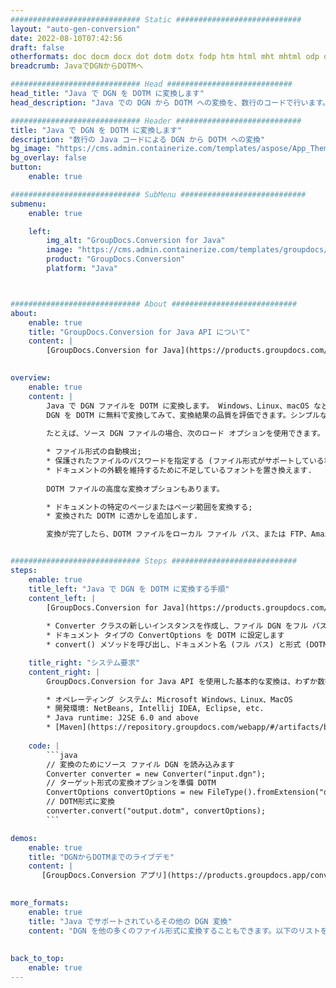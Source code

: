 ```yaml
---
############################# Static ############################
layout: "auto-gen-conversion"
date: 2022-08-10T07:42:56
draft: false
otherformats: doc docm docx dot dotm dotx fodp htm html mht mhtml odp odt otp pot potm potx pps ppsm ppsx ppt pptm pptx rtf
breadcrumb: JavaでDGNからDOTMへ

############################# Head ############################
head_title: "Java で DGN を DOTM に変換します"
head_description: "Java での DGN から DOTM への変換を、数行のコードで行います。 Java の GroupDocs ドキュメント変換 API を使用して、160 を超えるファイル形式を変換します"

############################# Header ############################
title: "Java で DGN を DOTM に変換します"
description: "数行の Java コードによる DGN から DOTM への変換"
bg_image: "https://cms.admin.containerize.com/templates/aspose/App_Themes/V3/images/bg/header1.png"
bg_overlay: false
button:
    enable: true

############################# SubMenu ############################
submenu:
    enable: true

    left:
        img_alt: "GroupDocs.Conversion for Java"
        image: "https://cms.admin.containerize.com/templates/groupdocs/images/product-logos/90x90-noborder/groupdocs-conversion-java.png"
        product: "GroupDocs.Conversion"
        platform: "Java"



############################# About ############################
about:
    enable: true
    title: "GroupDocs.Conversion for Java API について"
    content: |
        [GroupDocs.Conversion for Java](https://products.groupdocs.com/conversion/java/) は、Microsoft Office、OpenDocument、PDF、HTML、電子メール、CAD などの一般的な画像とドキュメント形式の間で変換するための高度なファイル形式変換 API です。ほんの数行のコードでさらに多くのことができます。ネイティブ API は、元のドキュメントの形式を自動的に検出し、変換されたドキュメントをカスタマイズするための多くのオプションを提供します。ドキュメントから情報を抽出する機能に加えて、デフォルトで変換結果のローカル ディスクへのキャッシュもサポートしています。ただし、Amazon S3、Dropbox、Google Drive、Windows Azure、Reddis、またはその他の適切なインターフェイスを実装することで、あらゆるタイプのキャッシュ ストレージをサポートできます。
    

overview:
    enable: true
    content: |
        Java で DGN ファイルを DOTM に変換します。 Windows、Linux、macOS など、任意のプラットフォームで数行の Java コードを実行するだけです。
        DGN を DOTM に無料で変換してみて、変換結果の品質を評価できます。シンプルなファイル変換スクリプトに加えて、DGN ソース ファイルをロードし、DOTM 出力を保存するためのより洗練されたオプションを試すことができます。 
        
        たとえば、ソース DGN ファイルの場合、次のロード オプションを使用できます。

        * ファイル形式の自動検出;
        * 保護されたファイルのパスワードを指定する (ファイル形式がサポートしている場合);
        * ドキュメントの外観を維持するために不足しているフォントを置き換えます.
        
        DOTM ファイルの高度な変換オプションもあります。

        * ドキュメントの特定のページまたはページ範囲を変換する;
        * 変換された DOTM に透かしを追加します.

        変換が完了したら、DOTM ファイルをローカル ファイル パス、または FTP、Amazon S3、Google ドライブ、Dropbox などのサード パーティのストレージに保存できます。注意してください - DGN を変換するにはDOTM に、MS Office、Open Office、Adobe Acrobat Reader などの追加のソフトウェアをインストールする必要はありません。


############################# Steps ############################
steps:
    enable: true
    title_left: "Java で DGN を DOTM に変換する手順"
    content_left: |
        [GroupDocs.Conversion for Java](https://products.groupdocs.com/conversion/java/) を使用すると、開発者は数行のコードで DGN ファイルを DOTM に簡単に変換できます。
        
        * Converter クラスの新しいインスタンスを作成し、ファイル DGN をフル パスでアップロードします。
        * ドキュメント タイプの ConvertOptions を DOTM に設定します
        * convert() メソッドを呼び出し、ドキュメント名 (フル パス) と形式 (DOTM) をパラメーターとして渡します。

    title_right: "システム要求"
    content_right: |
        GroupDocs.Conversion for Java API を使用した基本的な変換は、わずか数行のコードで実行できます。当社の API は、すべての主要なプラットフォームとオペレーティング システムでサポートされています。以下のコードを実行する前に、システムに次の前提条件がインストールされていることを確認してください。

        * オペレーティング システム: Microsoft Windows、Linux、MacOS
        * 開発環境: NetBeans, Intellij IDEA, Eclipse, etc.
        * Java runtime: J2SE 6.0 and above
        * [Maven](https://repository.groupdocs.com/webapp/#/artifacts/browse/tree/General/repo/com/groupdocs/groupdocs-conversion) から最新の GroupDocs.Conversion for Java を取得します
         
    code: |
        ```java    
        // 変換のためにソース ファイル DGN を読み込みます
        Converter converter = new Converter("input.dgn");
        // ターゲット形式の変換オプションを準備 DOTM
        ConvertOptions convertOptions = new FileType().fromExtension("dotm").getConvertOptions();
        // DOTM形式に変換
        converter.convert("output.dotm", convertOptions);
        ```

demos:
    enable: true
    title: "DGNからDOTMまでのライブデモ"
    content: |
       [GroupDocs.Conversion アプリ](https://products.groupdocs.app/conversion/family) ウェブサイトにアクセスして、今すぐ DGN から DOTM への変換を試してください。無料デモには次の利点があります
          

more_formats:
    enable: true
    title: "Java でサポートされているその他の DGN 変換"
    content: "DGN を他の多くのファイル形式に変換することもできます。以下のリストをご覧ください。"
       
       
back_to_top:
    enable: true
---
```

